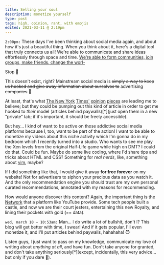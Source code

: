 ```yaml
---
title: Selling your soul
description: monetize yourself
type: post
tags: high, opinion, rant, with emojis
edited: 2021-03-11 @ 2:19pm
---
```


`2:00pm:` These days I've been thinking about social media again, and about how it's just a beautiful thing. When you think about it, here's a digital tool that truly connects us all! We're able to communicate and share ideas effortlessly through space and time. <a href="https://www.youtube.com/watch?v=DCyZYhobvc4" target="_blank" rel="noopener noreferrer">We're able to form communities, join groups, make friends, change the worl-</a>

Stop 🛑

This doesn't exist, right? Mainstream social media is ~~simply a way to keep us hooked and give away information about ourselves to~~ advertising ~~companies~~ 👀

At least, that's what
<a href="https://www.nytimes.com/2021/01/15/opinion/tech-hope-america.html" target="_blank" rel="noopener noreferrer">The New York</a>
<a href="https://www.nytimes.com/2021/03/06/opinion/data-tech-privacy-opt-in.html" target="_blank" rel="noopener noreferrer">Times'</a>
<a href="https://www.nytimes.com/2021/03/10/opinion/quit-internet.html" target="_blank" rel="noopener noreferrer">opinion</a>
<a href="https://www.nytimes.com/2021/02/04/opinion/michael-goldhaber-internet.html" target="_blank" rel="noopener noreferrer">pieces</a>
are leading me to believe; but they could be pumping out this kind of article in order to get me hooked to _their_ model (articles behind paywalls)[*](just open them in a new “private” tab; if it's important, it should be freely accessible).

But hey... I kind of want to be active on those addictive social media platforms because I, too, want to be part of the action! I want to be able to monetize my videos about this niche activity which I'm gonna do in my bedroom which I recently turned into a studio. Who wants to see me play the Xen levels from the original Half-Life game while high on DMT? I could do that. Could be fun. Maybe do some live coding, where I'd share tips and tricks about HTML and CSS? Something for _real nerds_, like, something about <a href="https://www.vim.org/" target="_blank" rel="noreferrer noopener">vim</a>, maybe?

If I did something like that, I would give it away **for free forever** on my website! Not for advertisers to siphon your precious data as you watch it. And the only recommendation engine you should trust are my own personal curated recommendations, annotated with my reasons for recommending.

How would anyone discover this content? Again, the important thing is the <a href="https://www.youtube.com/watch?v=MRuS3dxKK9U" target="_blank" rel="noopener noreferrer">Network</a> that a platform like YouTube provide. Some tech people built a castle, and now we are their court jesters, entertaining this new Royalty, and lining their pockets with gold (== data).

`wed, march 10 — 10:53am:` Man... I do write a lot of bullshit, don't I? This blog will get better with time, I swear! And if it gets popular, I'll even monetize it, and I'll put articles behind paywalls, hahahaha! 😈

Listen guys, I just want to pass on my knowledge, communicate my love of writing about _anything at all_, and have fun. Don't take anyone for granted, and don't take anything seriously[*](except, incidentally, this very advice... but only if you dare 🤪).
